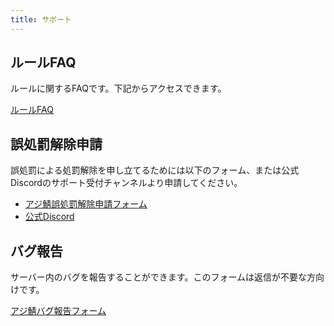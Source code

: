 ```yaml
---
title: サポート
---
```


## ルールFAQ

ルールに関するFAQです。下記からアクセスできます。

[ルールFAQ](/rules/faq)

## 誤処罰解除申請

誤処罰による処罰解除を申し立てるためには以下のフォーム、または公式Discordのサポート受付チャンネルより申請してください。

- [アジ鯖誤処罰解除申請フォーム](https://forms.gle/Y1K8eSfHYYzBL2LSA)
- [公式Discord](https://discord.gg/azisaba)

## バグ報告

サーバー内のバグを報告することができます。このフォームは返信が不要な方向けです。

[アジ鯖バグ報告フォーム](https://forms.gle/vfsJDxSU5QPKhooh9)
